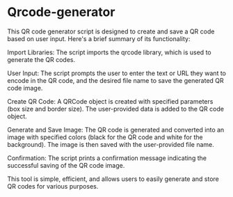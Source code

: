 # Qrcode-generator
This QR code generator script is designed to create and save a QR code based on user input. Here's a brief summary of its functionality:  

Import Libraries: The script imports the qrcode library, which is used to generate the QR codes.  

User Input: The script prompts the user to enter the text or URL they want to encode in the QR code, and the desired file name to save the generated QR code image.  

Create QR Code: A QRCode object is created with specified parameters (box size and border size). The user-provided data is added to the QR code object.  

Generate and Save Image: The QR code is generated and converted into an image with specified colors (black for the QR code and white for the background). The image is then saved with the user-provided file name.  

Confirmation: The script prints a confirmation message indicating the successful saving of the QR code image.  

This tool is simple, efficient, and allows users to easily generate and store QR codes for various purposes.   

